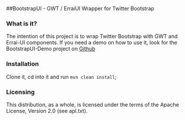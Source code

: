 ##BootstrapUI - GWT / ErraiUI Wrapper for Twitter Bootstrap

### What is it?

The intention of this project is to wrap Twitter Bootstrap with GWT and Errai-UI components.
If you need a demo on how to use it, look for the BootstrapUI-Demo project on [Github](https://github.com/w0mbat/BootstrapUI-Demo)  
   

### Installation
Clone it, cd into it and run `mvn clean install`;  

### Licensing
This distribution, as a whole, is licensed under the terms of the Apache License, Version 2.0 (see apl.txt).
